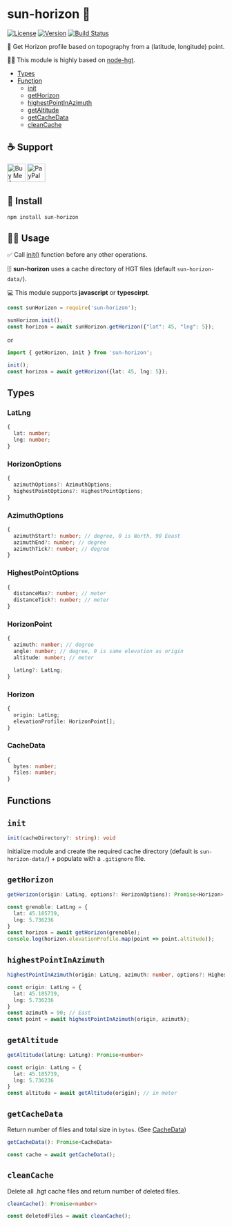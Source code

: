# sun-horizon 🌄
[![License](https://img.shields.io/npm/l/sun-horizon.svg)](LICENSE)
[![Version](https://img.shields.io/npm/v/sun-horizon.svg)](https://www.npmjs.com/package/sun-horizon)
[![Build Status](https://travis-ci.org/Jeremy38100/sun-horizon.svg?branch=master)](https://travis-ci.org/Jeremy38100/sun-horizon)

🌄 Get Horizon profile based on topography from a (latitude, longitude) point.

🙌🏻 This module is highly based on [node-hgt](https://github.com/perliedman/node-hgt).

 - [Types](#Types)
 - [Function](#Functions)
   - [init](#init)
   - [getHorizon](#getHorizon)
   - [highestPointInAzimuth](#highestPointInAzimuth)
   - [getAltitude](#getAltitude)
   - [getCacheData](#getCacheData)
   - [cleanCache](#cleanCache)

## ☕️ Support
<a href="https://www.buymeacoffee.com/jOVt3wg" target="_blank"><img src="https://cdn.buymeacoffee.com/buttons/default-orange.png" alt="Buy Me A Coffee" height="42" ></a>
<a href="https://www.paypal.me/Jeremy38100" target="_blank"><img src="https://www.paypalobjects.com/webstatic/en_US/i/buttons/PP_logo_h_200x51.png" height="42" alt="PayPal"></a>

## 🏁 Install
`npm install sun-horizon`

## 🏃‍♂️ Usage

✅ Call [init()](#init) function before any other operations.

🗄 __sun-horizon__ uses a cache directory of HGT files (default `sun-horizon-data/`).

💻 This module supports __javascript__ or __typescirpt__.

```js
const sunHorizon = require('sun-horizon');

sunHorizon.init();
const horizon = await sunHorizon.getHorizon({"lat": 45, "lng": 5});
```

or

```ts
import { getHorizon, init } from 'sun-horizon';

init();
const horizon = await getHorizon({lat: 45, lng: 5});
```

## Types

### LatLng
```ts
{
  lat: number;
  lng: number;
}
```

### HorizonOptions
```ts
{
  azimuthOptions?: AzimuthOptions;
  highestPointOptions?: HighestPointOptions;
}
```

### AzimuthOptions
```ts
{
  azimuthStart?: number; // degree, 0 is North, 90 Eeast
  azimuthEnd?: number; // degree
  azimuthTick?: number; // degree
}
```

### HighestPointOptions
```ts
{
  distanceMax?: number; // meter
  distanceTick?: number; // meter
}
```

### HorizonPoint
```ts
{
  azimuth: number; // degree
  angle: number; // degree, 0 is same elevation as origin
  altitude: number; // meter

  latLng?: LatLng;
}
```

### Horizon
```ts
{
  origin: LatLng;
  elevationProfile: HorizonPoint[];
}
```

### CacheData
```ts
{
  bytes: number;
  files: number;
}
```

## Functions

## `init`

```ts :
init(cacheDirectory?: string): void
```

Initialize module and create the required cache directory (default is `sun-horizon-data/`)  + populate with a `.gitignore` file.

## `getHorizon`

```ts
getHorizon(origin: LatLng, options?: HorizonOptions): Promise<Horizon>
```

```ts
const grenoble: LatLng = {
  lat: 45.185739,
  lng: 5.736236
}
const horizon = await getHorizon(grenoble);
console.log(horizon.elevationProfile.map(point => point.altitude));
```

## `highestPointInAzimuth`

```ts
highestPointInAzimuth(origin: LatLng, azimuth: number, options?: HighestPointOptions): Promise<HorizonPoint>
```

```ts
const origin: LatLng = {
  lat: 45.185739,
  lng: 5.736236
}
const azimuth = 90; // East
const point = await highestPointInAzimuth(origin, azimuth);
```

## `getAltitude`

```ts
getAltitude(latLng: LatLng): Promise<number>
```

```ts
const origin: LatLng = {
  lat: 45.185739,
  lng: 5.736236
}
const altitude = await getAltitude(origin); // in meter
```

## `getCacheData`

Return number of files and total size in `bytes`. (See [CacheData](#CacheData))

```ts
getCacheData(): Promise<CacheData>
```

```ts
const cache = await getCacheData();
```

## `cleanCache`

Delete all .hgt cache files and return number of deleted files.

```ts
cleanCache(): Promise<number>
```

```ts
const deletedFiles = await cleanCache();
```
